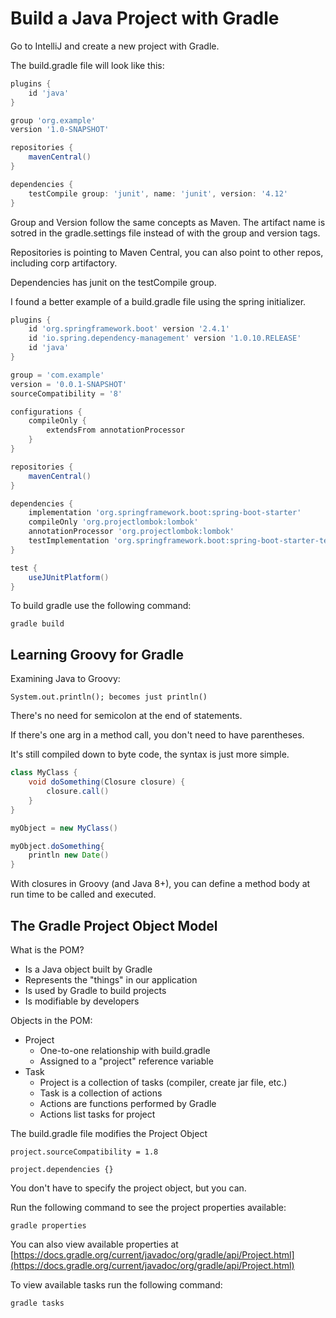 # Build a Java Project with Gradle

Go to IntelliJ and create a new project with Gradle.

The build.gradle file will look like this:

```groovy
plugins {
    id 'java'
}

group 'org.example'
version '1.0-SNAPSHOT'

repositories {
    mavenCentral()
}

dependencies {
    testCompile group: 'junit', name: 'junit', version: '4.12'
}

```

Group and Version follow the same concepts as Maven. The artifact name is sotred in the gradle.settings file instead of with the group and version tags.

Repositories is pointing to Maven Central, you can also point to other repos, including corp artifactory.

Dependencies has junit on the testCompile group.

I found a better example of a build.gradle file using the spring initializer.

```groovy
plugins {
    id 'org.springframework.boot' version '2.4.1'
    id 'io.spring.dependency-management' version '1.0.10.RELEASE'
    id 'java'
}

group = 'com.example'
version = '0.0.1-SNAPSHOT'
sourceCompatibility = '8'

configurations {
    compileOnly {
        extendsFrom annotationProcessor
    }
}

repositories {
    mavenCentral()
}

dependencies {
    implementation 'org.springframework.boot:spring-boot-starter'
    compileOnly 'org.projectlombok:lombok'
    annotationProcessor 'org.projectlombok:lombok'
    testImplementation 'org.springframework.boot:spring-boot-starter-test'
}

test {
    useJUnitPlatform()
}
```

To build gradle use the following command:

`gradle build`

## Learning Groovy for Gradle

Examining Java to Groovy: 

`System.out.println(); becomes just println()`

There's no need for semicolon at the end of statements.

If there's one arg in a method call, you don't need to have parentheses.

It's still compiled down to byte code, the syntax is just more simple.

```groovy
class MyClass {
    void doSomething(Closure closure) {
        closure.call()
    }
}

myObject = new MyClass()

myObject.doSomething{
    println new Date()
}
```

With closures in Groovy (and Java 8+), you can define a method body at run time to be called and executed.


## The Gradle Project Object Model

What is the POM?
* Is a Java object built by Gradle
* Represents the "things" in our application
* Is used by Gradle to build projects
* Is modifiable by developers

Objects in the POM:
* Project
    * One-to-one relationship with build.gradle
    * Assigned to a "project" reference variable
* Task
    * Project is a collection of tasks (compiler, create jar file, etc.)
    * Task is a collection of actions
    * Actions are functions performed by Gradle
    * Actions list tasks for project

The build.gradle file modifies the Project Object

`project.sourceCompatibility = 1.8`

`project.dependencies {}`

You don't have to specify the project object, but you can.

Run the following command to see the project properties available:

`gradle properties`

You can also view available properties at [https://docs.gradle.org/current/javadoc/org/gradle/api/Project.html](https://docs.gradle.org/current/javadoc/org/gradle/api/Project.html)

To view available tasks run the following command:

`gradle tasks`

